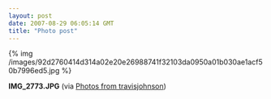 ```yaml
---
layout: post
date: 2007-08-29 06:05:14 GMT
title: "Photo post"
---
```

{% img /images/92d2760414d314a02e20e26988741f32103da0950a01b030ae1acf50b7996ed5.jpg %}

<b>IMG_2773.JPG</b> (via <a href="http://www.flickr.com/photos/travisjohnson/1264195218/">Photos from travisjohnson</a>)